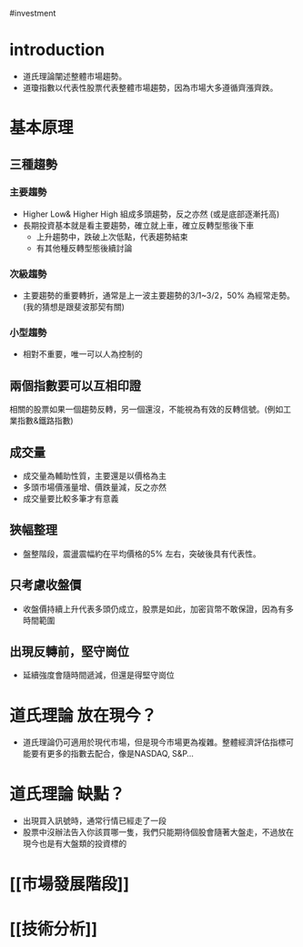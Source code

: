 #investment 

# introduction
- 道氏理論闡述整體市場趨勢。
- 道瓊指數以代表性股票代表整體市場趨勢，因為市場大多遵循齊漲齊跌。

# 基本原理
## 三種趨勢
### 主要趨勢
- Higher Low& Higher High 組成多頭趨勢，反之亦然 (或是底部逐漸托高)
- 長期投資基本就是看主要趨勢，確立就上車，確立反轉型態後下車
	- 上升趨勢中，跌破上次低點，代表趨勢結束
	- 有其他種反轉型態後續討論

### 次級趨勢
- 主要趨勢的重要轉折，通常是上一波主要趨勢的3/1~3/2，50% 為經常走勢。(我的猜想是跟斐波那契有關)

### 小型趨勢
- 相對不重要，唯一可以人為控制的

## 兩個指數要可以互相印證
相關的股票如果一個趨勢反轉，另一個還沒，不能視為有效的反轉信號。(例如工業指數&鐵路指數)

## 成交量
- 成交量為輔助性質，主要還是以價格為主
- 多頭市場價漲量增、價跌量減，反之亦然
- 成交量要比較多筆才有意義

## 狹幅整理
- 盤整階段，震盪震幅約在平均價格的5% 左右，突破後具有代表性。

## 只考慮收盤價
- 收盤價持續上升代表多頭仍成立，股票是如此，加密貨幣不敢保證，因為有多時間範圍

## 出現反轉前，堅守崗位
- 延續強度會隨時間遞減，但還是得堅守崗位

# 道氏理論 放在現今？
- 道氏理論仍可適用於現代市場，但是現今市場更為複雜。整體經濟評估指標可能要有更多的指數去配合，像是NASDAQ, S&P…

# 道氏理論 缺點？
- 出現買入訊號時，通常行情已經走了一段
- 股票中沒辦法告入你該買哪一隻，我們只能期待個股會隨著大盤走，不過放在現今也是有大盤類的投資標的

# [[市場發展階段]]
# [[技術分析]]